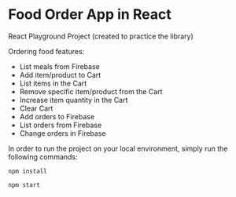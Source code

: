 # Food Order App in React

React Playground Project (created to practice the library)

Ordering food features:
- List meals from Firebase
- Add item/product to Cart
- List items in the Cart
- Remove specific item/product from the Cart
- Increase item quantity in the Cart
- Clear Cart
- Add orders to Firebase
- List orders from Firebase
- Change orders in Firebase

In order to run the project on your local environment, simply run the following commands:

`npm install`

`npm start`
